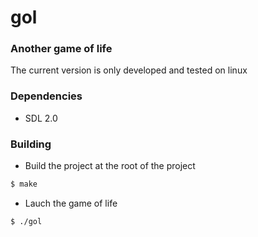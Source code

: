 # gol

### Another game of life
The current version is only developed and tested on linux

### Dependencies
* SDL 2.0

### Building
* Build the project at the root of the project
```c
$ make
```

* Lauch the game of life
```
$ ./gol
```


